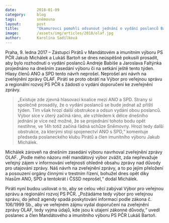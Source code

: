 ```yaml
---
date:         2018-01-09
category:     blog
tags:         sněmovna
layout:       post
title:        "Okamurovci pomohli odsunout jednání o vydání poslanců Babiše a Faltýnka. Piráti požadují zveřejnění zprávy OLAF."
image:        /assets/img/articles/2018/olaf.jpg
author:       Karolína Sadílková
---
```


Praha, 9. ledna 2017 – Zástupci Pirátů v Mandátovém a imunitním výboru PS PČR Jakub Michálek a Lukáš Bartoň se dnes neúspěšně pokusili prosadit, aby bylo rozhodnutí o vydání poslanců Andreje Babiše a Jaroslava Faltýnka projednáno na dnešním zasedání výboru či na setkání ještě tento týden. Hlasy členů ANO a SPD tento návrh neprošel. Neprošel ani návrh na zveřejnění zprávy OLAF. Piráti se proto obrátí na Výbor pro veřejnou správu a regionální rozvoj PS PČR s žádostí o vydání doporučení ke zveřejnění zprávy.
 
> „Existuje zde zjevná hlasovací koalice mezi ANO a SPD. Strany si společně prosadily, že o vydání poslanců se bude jednat až příští týden. Tím však hrozí další obstrukce a odsun vydání obou poslanců. Výbor sice v úterý začíná ráno, ale vzhledem k délce dnešního jednání je více než možné, že se projednání tohoto bodu opět nestihne, ve 14h totiž začíná řádná schůze Sněmovny. Hrozí tedy další obstrukce, za kterými stojí spojenectví ANO s SPD,“ komentuje předseda poslaneckého klubu Pirátů a člen imunitního výboru Jakub Michálek.
 
Michálek zároveň na dnešním zasedání výboru navrhoval zveřejnění zprávy OLAF. „Podle mého názoru měl mandátový výbor zvážit, zda nepřevažuje veřejný zájem v informování veřejnosti ohledně obsahu zprávy nad důvody pro utajování zprávy. Náš návrh na zveřejnění zprávy, a to po jejím přeložení a posouzení orgány činnými v trestním řízení, bohužel dnes opět díky hlasům ANO, SPD a tentokrát i ČSSD neprošel,“ dodal Michálek.
 
Piráti nyní budou usilovat o to, aby se celou věcí zabýval Výbor pro veřejnou správu a regionální rozvoj PS PČR. „Požádáme tedy výbor pro veřejnou správu, do jehož agendy spadá poskytování informací podle zákona č. 106/1999 Sb., aby ve veřejném zájmu vydal doporučení na zveřejnění zprávy OLAF, tedy vyjma údajů, kde jsou k utajení zákonné důvody,“ uvedl poslanec a člen Mandátového a imunitního výboru PS PČR Lukáš Bartoň.
